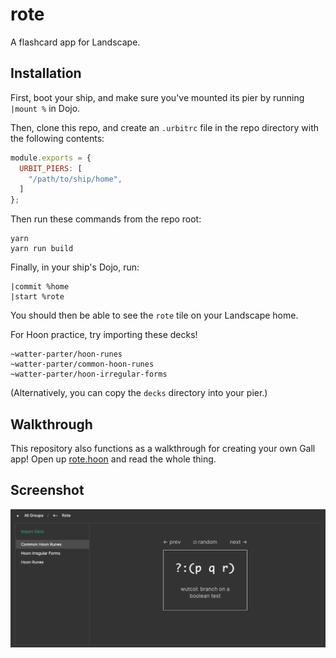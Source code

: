 # rote

A flashcard app for Landscape.

## Installation

First, boot your ship, and make sure you've mounted its pier by running `|mount %` in Dojo.

Then, clone this repo, and create an `.urbitrc` file in the repo directory with the following contents:

```js
module.exports = {
  URBIT_PIERS: [
    "/path/to/ship/home",
  ]
};
```

Then run these commands from the repo root:

```
yarn
yarn run build
```

Finally, in your ship's Dojo, run:

```
|commit %home
|start %rote
```

You should then be able to see the `rote` tile on your Landscape home.

For Hoon practice, try importing these decks!

```
~watter-parter/hoon-runes
~watter-parter/common-hoon-runes
~watter-parter/hoon-irregular-forms
```

(Alternatively, you can copy the `decks` directory into your pier.)

## Walkthrough

This repository also functions as a walkthrough for creating your own Gall
app! Open up [rote.hoon](urbit/app/rote.hoon) and read the whole thing.

## Screenshot

![screenshot](rote.png)
